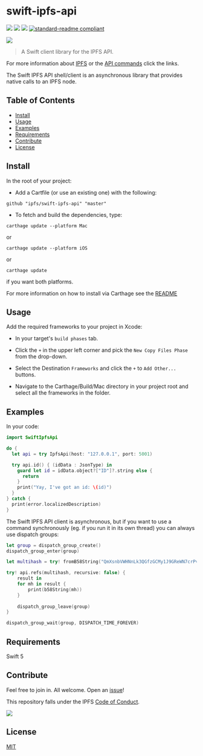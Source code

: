 # swift-ipfs-api

[![](https://img.shields.io/badge/made%20by-Protocol%20Labs-blue.svg?style=flat-square)](http://ipn.io)
[![](https://img.shields.io/badge/project-IPFS-blue.svg?style=flat-square)](http://ipfs.io/)
[![](https://img.shields.io/badge/freenode-%23ipfs-blue.svg?style=flat-square)](http://webchat.freenode.net/?channels=%23ipfs)
[![standard-readme compliant](https://img.shields.io/badge/standard--readme-OK-green.svg?style=flat-square)](https://github.com/RichardLitt/standard-readme)

![](https://ipfs.io/ipfs/QmQJ68PFMDdAsgCZvA1UVzzn18asVcf7HVvCDgpjiSCAse)

> A Swift client library for the IPFS API.

For more information about [IPFS](http://ipfs.io) or the [API commands](http://ipfs.io/docs/commands) click the links.

The Swift IPFS API shell/client is an asynchronous library that provides native calls to an IPFS node.

## Table of Contents

- [Install](#install)
- [Usage](#usage)
- [Examples](#examples)
- [Requirements](#requirements)
- [Contribute](#contribute)
- [License](#license)

## Install

In the root of your project:

-  Add a Cartfile (or use an existing one) with the following:
```
github "ipfs/swift-ipfs-api" "master"
```
- To fetch and build the dependencies, type:

```carthage update --platform Mac```

or

```carthage update --platform iOS```

or

```carthage update```

if you want both platforms.

For more information on how to install via Carthage see the [README](https://github.com/Carthage/Carthage#adding-frameworks-to-an-application)

## Usage

Add the required frameworks to your project in Xcode:

- In your target's `build phases` tab.

- Click the `+` in the upper left corner and pick the `New Copy Files Phase` from the drop-down.
- Select the Destination `Frameworks` and click the `+` to `Add Other...` buttons.
- Navigate to the Carthage/Build/Mac directory in your project root and select all the frameworks in the folder.

## Examples

In your code: 
```Swift
import SwiftIpfsApi

do {
  let api = try IpfsApi(host: "127.0.0.1", port: 5001)

  try api.id() { (idData : JsonType) in
    guard let id = idData.object?["ID"]?.string else {
      return
    }
    print("Yay, I've got an id: \(id)")
  }
} catch {
  print(error.localizedDescription)
}
```

The Swift IPFS API client is asynchronous, but if you want to use a command synchronously (eg. if you run it in its own thread) you can always use dispatch groups:
```Swift
let group = dispatch_group_create()
dispatch_group_enter(group)

let multihash = try! fromB58String("QmXsnbVWHNnLk3QGfzGCMy1J9GReWN7crPvY1DKmFdyypK") 

try! api.refs(multihash, recursive: false) {
    result in
    for mh in result {
        print(b58String(mh))
    }
    
    dispatch_group_leave(group)
}

dispatch_group_wait(group, DISPATCH_TIME_FOREVER)
```

## Requirements
Swift 5

## Contribute

Feel free to join in. All welcome. Open an [issue](https://github.com/ipfs/swift-ipfs-api/issues)!

This repository falls under the IPFS [Code of Conduct](https://github.com/ipfs/community/blob/master/code-of-conduct.md).

[![](https://cdn.rawgit.com/jbenet/contribute-ipfs-gif/master/img/contribute.gif)](https://github.com/ipfs/community/blob/master/contributing.md)

## License

[MIT](LICENSE)

